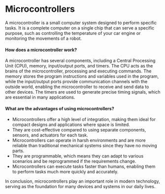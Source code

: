 # Microcontrollers

A microcontroller is a small computer system designed to perform specific tasks. It is a complete computer on a single chip that can serve a specific purpose, such as controlling the temperature of your car engine or monitoring the movements of a robot.

#### How does a microcontroller work?

A microcontroller has several components, including a Central Processing Unit (CPU), memory, input/output ports, and timers. The CPU acts as the brains of the microcontroller, processing and executing commands. The memory stores the program instructions and variables used in the program, while the input/output ports provide communication channels with the outside world, enabling the microcontroller to receive and send data to other devices. The timers are used to generate precise timing signals, which are essential in many applications.

#### What are the advantages of using microcontrollers?

- Microcontrollers offer a high level of integration, making them ideal for compact designs and applications where space is limited.
- They are cost-effective compared to using separate components, sensors, and actuators for each task.
- Microcontrollers can operate in harsh environments and are more reliable than traditional mechanical systems since they have no moving parts.
- They are programmable, which means they can adapt to various scenarios and be reprogrammed if the requirements change.
- Microcontrollers can execute tasks faster than humans, enabling them to perform tasks much more quickly and accurately.

In conclusion, microcontrollers play an important role in modern technology, serving as the foundation for many devices and systems in our daily lives.
